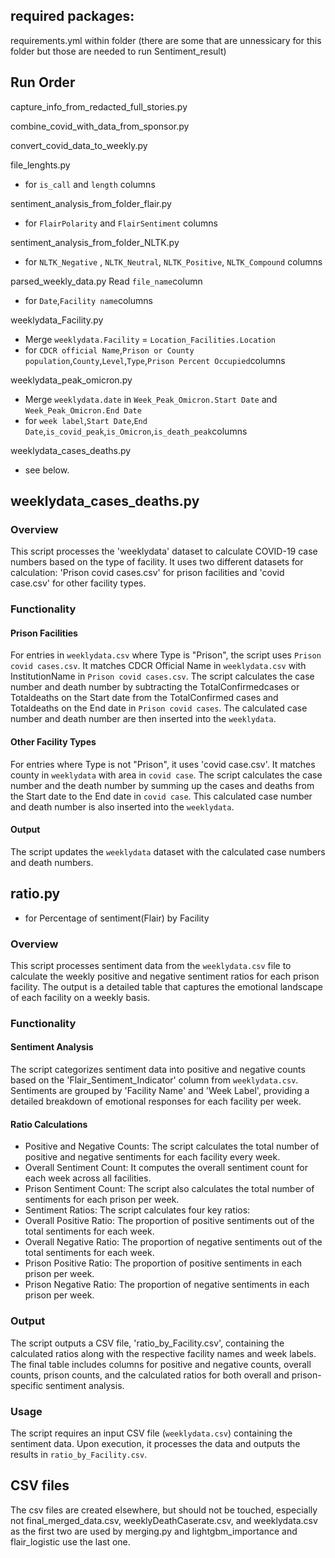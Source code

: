 ## required packages:
requirements.yml within folder (there are some that are unnessicary for this folder but those are needed to run Sentiment_result)


## Run Order
capture_info_from_redacted_full_stories.py

combine_covid_with_data_from_sponsor.py

convert_covid_data_to_weekly.py

file_lenghts.py
- for `is_call` and `length` columns

sentiment_analysis_from_folder_flair.py
- for `FlairPolarity` and `FlairSentiment` columns

sentiment_analysis_from_folder_NLTK.py
- for `NLTK_Negative` , `NLTK_Neutral`, `NLTK_Positive`, `NLTK_Compound` columns


parsed_weekly_data.py
Read `file_name`column
- for `Date`,`Facility name`columns


weeklydata_Facility.py
- Merge `weeklydata.Facility` = `Location_Facilities.Location`
- for `CDCR official Name`,`Prison or County population`,`County`,`Level`,`Type`,`Prison Percent Occupied`columns

weeklydata_peak_omicron.py
- Merge `weeklydata.date` in `Week_Peak_Omicron.Start Date` and `Week_Peak_Omicron.End Date`
- for `week label`,`Start Date`,`End Date`,`is_covid_peak`,`is_Omicron`,`is_death_peak`columns

weeklydata_cases_deaths.py
- see below.


## weeklydata_cases_deaths.py

### Overview

This script processes the 'weeklydata' dataset to calculate COVID-19 case numbers based on the type of facility. It uses two different datasets for calculation: 'Prison covid cases.csv' for prison facilities and 'covid case.csv' for other facility types.

### Functionality

#### Prison Facilities
For entries in `weeklydata.csv` where Type is "Prison", the script uses `Prison covid cases.csv`.
It matches CDCR Official Name in `weeklydata.csv` with InstitutionName in `Prison covid cases.csv`.
The script calculates the case number and death number by subtracting the TotalConfirmedcases or Totaldeaths on the Start date from the TotalConfirmed cases and Totaldeaths on the End date in `Prison covid cases`.
The calculated case number and death number are then inserted into the `weeklydata`.

#### Other Facility Types
For entries where Type is not "Prison", it uses 'covid case.csv'.
It matches county in `weeklydata` with area in `covid case`.
The script calculates the case number and the death number by summing up the cases and deaths from the Start date to the End date in `covid case`.
This calculated case number and death number is also inserted into the `weeklydata`.

#### Output
The script updates the `weeklydata` dataset with the calculated case numbers and death numbers.



## ratio.py

- for Percentage of sentiment(Flair) by Facility
### Overview

This script processes sentiment data from the `weeklydata.csv` file to calculate the weekly positive and negative sentiment ratios for each prison facility. The output is a detailed table that captures the emotional landscape of each facility on a weekly basis.

### Functionality

#### Sentiment Analysis
The script categorizes sentiment data into positive and negative counts based on the 'Flair_Sentiment_Indicator' column from `weeklydata.csv`.
Sentiments are grouped by 'Facility Name' and 'Week Label', providing a detailed breakdown of emotional responses for each facility per week.
#### Ratio Calculations

- Positive and Negative Counts: The script calculates the total number of positive and negative sentiments for each facility every week.
- Overall Sentiment Count: It computes the overall sentiment count for each week across all facilities.
- Prison Sentiment Count: The script also calculates the total number of sentiments for each prison per week.
- Sentiment Ratios: The script calculates four key ratios:
- Overall Positive Ratio: The proportion of positive sentiments out of the total sentiments for each week.
- Overall Negative Ratio: The proportion of negative sentiments out of the total sentiments for each week.
- Prison Positive Ratio: The proportion of positive sentiments in each prison per week.
- Prison Negative Ratio: The proportion of negative sentiments in each prison per week.

### Output
The script outputs a CSV file, 'ratio_by_Facility.csv', containing the calculated ratios along with the respective facility names and week labels.
The final table includes columns for positive and negative counts, overall counts, prison counts, and the calculated ratios for both overall and prison-specific sentiment analysis.

### Usage

The script requires an input CSV file (`weeklydata.csv`) containing the sentiment data.
Upon execution, it processes the data and outputs the results in `ratio_by_Facility.csv`.

## CSV files
The csv files are created elsewhere, but should not be touched, especially not final_merged_data.csv, weeklyDeathCaserate.csv, and weeklydata.csv as the first two are used by merging.py and lightgbm_importance and flair_logistic use the last one.

